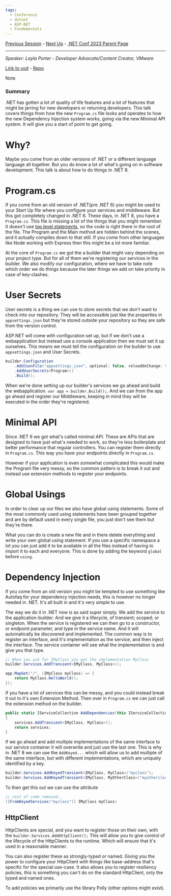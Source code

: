 ```yaml
---
tags:
  - Conference
  - dotnet
  - ASP-NET
  - Fundementals
---
```

[Previous Session](dotnet%20is%20the%20best%20backend%20for%20your%20JavaScript%20frontend.md) - [Next Up](Integrating%20Third-party%20Services%20with%20.NET%208's%20Identity%20Framework.md) - [.NET Conf 2023 Parent Page](../README.md)

---
_Speaker: Layla Porter - Developer Advocate/Content Creator, VMware_

[Link to vod](https://youtu.be/GDCMiBu_2gI) - [Repo](https://github.com/Layla-P/BasicsForExperts-CodeEdition)

>[!note]
>### Summary
>.NET has gotten a lot of quality of life features and a lot of features that might be jarring for new developers or returning developers. This talk covers things from how the new `Program.cs` file looks and operates to how the new Dependency Injection system works, going via the new Minimal API system. It will give you a start of point to get going.

# Why? 
Maybe you come from an older versions of .NET or a different language language all together. But you do know a lot of what's going on in software development. This talk is about how to do things in .NET 8.
# Program.cs
If you come from an old version of .NET(pre .NET 6) you might be used to your Start Up file where you configure your services and middleware. But this got completely changed in .NET 6. These days, in .NET 8, you have a `Program.cs`. This file is missing a lot of the things that you might remember. It doesn't use [top level statements](https://learn.microsoft.com/en-us/dotnet/csharp/tutorials/top-level-statements), so the code is right there in the root of the file. The Program and the Main method are hidden behind the scenes, and it actually compiles down to that still. If you come from other languages like Node working with Express then this might be a lot more familiar. 

At the core of `Program.cs` we got the a builder that might vary depending on your project type. But for all of them we're registering our services in the builder. We also modify our configuration, where we have to take note which order we do things because the later things we add on take priority in case of key-clashes. 
# User Secrets
User secrets is a thing we can use to store secrets that we don't want to check into our repository. They will be accessible just like the properties in `appsettings.json` but they're stored outside your repository so they are safe from the version control. 

ASP.NET will come with configuration set up, but if we don't use a webapplication but instead use a console application then we must set it up ourselves. This means we must tell the configuration on the builder to use  `appsettings.json` and User Secrets. 

```csharp
builder.Configuration
	.AddJsonFile("appsettings.json", optional: false, reloadOnChange: true)
	.AddUserSecrets<Program>()
	.Build();
```

When we're done setting up our builder's services we go ahead and build the webapplication.
`var app = builder.Build();`. And we can from the app go ahead and register our Middleware, keeping in mind they will be executed in the order they're registered.
# Minimal API
Since .NET 6 we got what's called minimal API. These are APIs that are designed to have just what's needed to work, so they're less boilerplate and better performance that regular controllers. You can register them directly in `Program.cs`. This way you have your endpoints directly in `Program.cs`. 

However if your application is even somewhat complicated this would make the Program file very messy, so the common pattern is to break it out and instead use extension methods to register your endpoints.
# Global Usings
In order to clear up our files we also have global using statements. Some of the most commonly used using statements have been grouped together and are by default used in every single file, you just don't see them but they're there.

What you can do is create a new file and in there delete everything and write your own global using statement. If you use a specific namespace a lot you can just add it to be available in all the files instead of having to import it to each and everyone. This is done by adding the keyword `global` before `using`.
# Dependency Injection
If you come from an old version you might be tempted to use something like Autofaq for your dependency injection needs, this is however no longer needed in .NET. It's all built in and it's very simple to use. 

The way we do it in .NET now is as said super simply. We add the service to the application-builder. And we give it a lifecycle, of transient; scoped; or singleton. When the service is registered we can then go to a constructor, or endpoint parameter, and type in the service name. And it will automatically be discovered and implemented. The common way is to register an interface, and it's implementation as the service, and then inject the interface. The service container will see what the implementation is and give you that type. 

```csharp
// When you ask for IMyClass you get the implementation MyClass
builder.Services.AddTransient<IMyClass, MyClass>();

app.MapGet("/", (IMyClass myClass) => {
	return MyClass.HelloWorld();
});
```

If you have a lot of services this can be messy, and you could instead break it out to it's own Extension Method. Then over in `Program.cs` we can just call the extension method on the builder.
```csharp
public static IServiceCollection AddDependencies(this IServiceCollection services)
{
	services.AddTransient<IMyClass, MyClass>();
	return services; 
}
```

If we go ahead and add multiple implementations of the same interface to our service container it will overwrite and just use the last one. This is why in .NET 8 we can use the `AddKeyed...` which will allow us to add multiple of the same interface, but with different implementations, which are uniquely identified by a key.
```csharp
builder.Services.AddKeyedTransient<IMyClass, MyClass>("myclass");
builder.Services.AddKeyedTransient<IMyClass, MyOtherClass>("myotherclass");
```

To then get this out we can use the attribute 
```csharp
// rest of code removed..
([FromKeyedServices("myclass")] IMyClass myClass)
``` 
## HttpClient
HttpClients are special, and you want to register those on their own, with the `builder.Services.AddHttpClient();` This will allow you to give control of the lifecycle of the HttpClients to the runtime. Which will ensure that it's used in a reasonable manner. 

You can also register these as strongly-typed or named. Giving you the power to configure your HttpClient with things like base-address that's specific for the special use-case. It also allows you to register resiliency policies, this is something you can't do on the standard HttpClient, only the typed and named ones. 

To add policies we primarily use the library Polly (other options might exist).